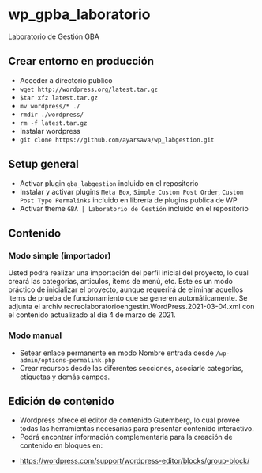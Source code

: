 # wp_gpba_laboratorio
Laboratorio de Gestión GBA

Crear entorno en producción
---------------

* Acceder a directorio publico
* `wget http://wordpress.org/latest.tar.gz`
* `$tar xfz latest.tar.gz`
* `mv wordpress/* ./`
* `rmdir ./wordpress/`
* `rm -f latest.tar.gz`
* Instalar wordpress
* `git clone https://github.com/ayarsava/wp_labgestion.git`


Setup general
---------------

* Activar plugin `gba_labgestion` incluido en el repositorio
* Instalar  y activar plugins `Meta Box`, `Simple Custom Post Order`, `Custom Post Type Permalinks` incluido en librería de plugins publica de WP
* Activar theme `GBA | Laboratorio de Gestión` incluido en el repositorio


Contenido
---------------

### Modo simple (importador)

Usted podrá realizar una importación del perfil inicial del proyecto, lo cual creará las categorias, articulos, items de menú, etc. Este es un modo práctico de inicializar el proyecto, aunque requerirá de eliminar aquellos items de prueba de funcionamiento que se generen automáticamente. 
Se adjunta el archiv recreolaboratorioengestin.WordPress.2021-03-04.xml con el contenido actualizado al día 4 de marzo de 2021.

### Modo manual

* Setear enlace permanente en modo Nombre entrada desde `/wp-admin/options-permalink.php`
* Crear recursos desde las diferentes secciones, asociarle categorias, etiquetas y demás campos.

Edición de contenido
---------------

* Wordpress ofrece el editor de contenido Gutemberg, lo cual provee todas las herramientas necesarias para presentar contenido interactivo.
* Podrá encontrar información complementaria para la creación de contenido en bloques en:
- https://wordpress.com/support/wordpress-editor/blocks/group-block/ 

